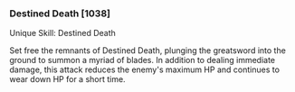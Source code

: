 ### Destined Death [1038]

Unique Skill: Destined Death

Set free the remnants of Destined Death, plunging the greatsword into the ground to summon a myriad of blades. In addition to dealing immediate damage, this attack reduces the enemy's maximum HP and continues to wear down HP for a short time.
